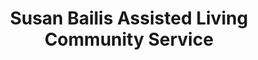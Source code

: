 ---
title: "Susan Bailis Assisted Living Community Service"
collection: activities
type: volunteer
# permalink: /work-experiences/computing-fundamentals-ta-neu/ 
role: Volunteer
period: Sep 2017 - Dec 2017
authors: 
bookcover: 
location: Boston, MA
classes: wide
description: <p><ul><li>Helped seniors with reading, eating, and other daily activities.</li><li>Assisted in cleaning and straightening community spaces.</ul></p>
---